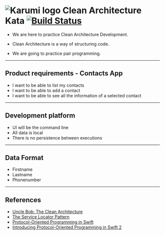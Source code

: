 # ![Karumi logo][karumilogo] Clean Architecture Kata [![Build Status](https://travis-ci.org/Karumi/KataContactsSwift.svg?branch=master)](https://travis-ci.org/Karumi/KataContactsSwift)

- We are here to practice Clean Architecture Development.

- Clean Architecture is a way of structuring code.

- We are going to practice pair programming.

---

## Product requirements - Contacts App

- I want to be able to list my contacts
- I want to be able to add a contact
- I want to be able to see all the information of a selected contact

---

## Development platform
 - UI will be the command line
 - All data is local
 - There is no persistence between executions

---

## Data Format
 - Firstname
 - Lastname
 - Phonenumber

---

## References

- [Uncle Bob: The Clean Architecture](https://blog.8thlight.com/uncle-bob/2012/08/13/the-clean-architecture.html)
- [The Service Locator Pattern](https://msdn.microsoft.com/en-us/library/ff648968.aspx)
- [Protocol-Oriented Programming in Swift](https://developer.apple.com/videos/play/wwdc2015-408/)
- [Introducing Protocol-Oriented Programming in Swift 2](http://www.raywenderlich.com/109156/introducing-protocol-oriented-programming-in-swift-2)

[karumilogo]: https://cloud.githubusercontent.com/assets/858090/11626547/e5a1dc66-9ce3-11e5-908d-537e07e82090.png
